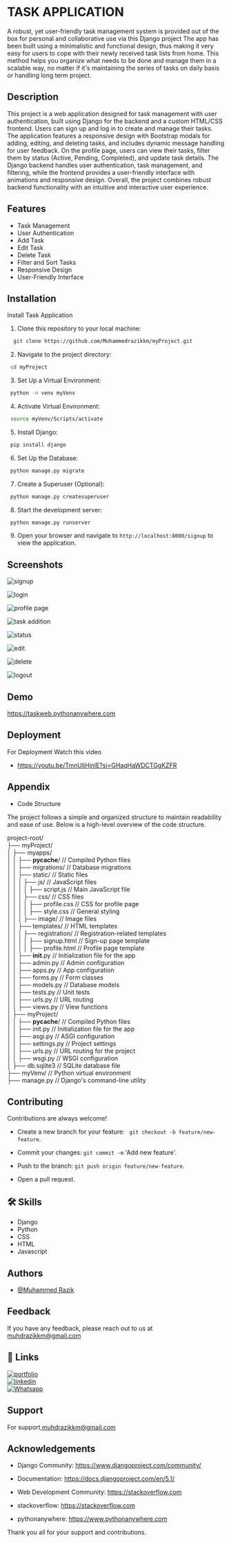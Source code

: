 
# TASK APPLICATION

A robust, yet user-friendly task management system is provided out of the box for personal and collaborative use via this Django project The app has been built using a minimalistic and functional design, thus making it very easy for users to cope with their newly received task lists from home. This method helps you organize what needs to be done and manage them in a scalable way, no matter if it's maintaining the series of tasks on daily basis or handling long term project.

## Description
This project is a web application designed for task management with user authentication, built using Django for the backend and a custom HTML/CSS frontend. Users can sign up and log in to create and manage their tasks. The application features a responsive design with Bootstrap modals for adding, editing, and deleting tasks, and includes dynamic message handling for user feedback. On the profile page, users can view their tasks, filter them by status (Active, Pending, Completed), and update task details. The Django backend handles user authentication, task management, and filtering, while the frontend provides a user-friendly interface with animations and responsive design. Overall, the project combines robust backend functionality with an intuitive and interactive user experience.

## Features
- Task Management
- User Authentication
- Add Task
- Edit Task
- Delete Task
- Filter and Sort Tasks
- Responsive Design
- User-Friendly Interface



## Installation

 Install Task Application

1. Clone this repository to your local machine:

```bash
  git clone https://github.com/Muhammedrazikkm/myProject.git
```
2. Navigate to the project directory:
 ```bash
  cd myProject
```
3. Set Up a Virtual Environment:
 ```bash
  python -m venv myVenv
```
4. Activate Virtual Environment:
 ```bash
  source myVenv/Scripts/activate
```
5. Install Django:
 ```bash
  pip install django
```
6. Set Up the Database:
 ```bash
  python manage.py migrate
```
7. Create a Superuser (Optional):
 ```bash
  python manage.py createsuperuser
```
8. Start the development server:
 ```bash
  python manage.py runserver
```
9. Open your browser and navigate to `http://localhost:8000/signup` to view the application.
   
## Screenshots
![signup](https://github.com/user-attachments/assets/81dce16a-ff56-4725-893e-6c3ff3002461)

![login](https://github.com/user-attachments/assets/2d341031-1979-4dae-8a5a-e4b976817b91)

![profile page](https://github.com/user-attachments/assets/ca554279-f64f-4966-ab74-be92814230a7)

![task addition](https://github.com/user-attachments/assets/eaaf17e2-5733-484c-9154-6282194ba07e)

![status](https://github.com/user-attachments/assets/fd7fc31f-bbe8-456f-b3d7-59d92e8e7ca0)

![edit](https://github.com/user-attachments/assets/c9b2130b-fbca-4f21-b2da-0f1ba5a1047b)

![delete](https://github.com/user-attachments/assets/73ecd1e2-2bff-4927-b1a7-ca8b490cc7ac)

![logout](https://github.com/user-attachments/assets/d3e33314-9fb8-41d3-8744-4afa728b5046)

## Demo

https://taskweb.pythonanywhere.com


## Deployment

For Deployment Watch this video
- https://youtu.be/TmnUljHjnlE?si=GHaqHaWDCTGgKZFR


## Appendix

- Code Structure

The project follows a simple and organized structure to maintain readability and ease of use. Below is a high-level overview of the code structure.

project-root/  
├── myProject/  
│   ├── myapps/  
│   │   ├── __pycache__/               // Compiled Python files   
│   │   ├── migrations/                // Database migrations  
│   │   ├── static/                    // Static files  
│   │   │   ├── js/                    // JavaScript files  
│   │   │   │   ├── script.js          // Main JavaScript file  
│   │   │   ├── css/                   // CSS files  
│   │   │   │   ├── profile.css        // CSS for profile page  
│   │   │   │   ├── style.css          // General styling    
│   │   │   ├── image/                 // Image files  
│   │   ├── templates/                 // HTML templates  
│   │   │   ├── registration/          // Registration-related templates  
│   │   │   │   ├── signup.html        // Sign-up page template  
│   │   │   │   ├── profile.html       // Profile page template  
│   │   ├── __init__.py                // Initialization file for the app  
│   │   ├── admin.py                   // Admin configuration  
│   │   ├── apps.py                    // App configuration  
│   │   ├── forms.py                   // Form classes  
│   │   ├── models.py                  // Database models  
│   │   ├── tests.py                   // Unit tests  
│   │   ├── urls.py                    // URL routing  
│   │   ├── views.py                   // View functions  
│   ├── myProject/         
│   │   ├── __pycache__/               // Compiled Python files     
│   │   ├── init.py                    // Initialization file for the app  
│   │   ├── asgi.py                    // ASGI configuration   
│   │   ├── settings.py                // Project settings  
│   │   ├── urls.py                    // URL routing for the project    
│   │   ├── wsgi.py                    // WSGI configuration  
│   ├── db.sqlite3                     // SQLite database file  
├── myVenv/                            // Python virtual environment  
├── manage.py                          // Django's command-line utility  

## Contributing

Contributions are always welcome!

- Create a new branch for your feature: ` git checkout -b feature/new-feature`.

- Commit your changes:                                    `git commit -m`  'Add new feature'.

- Push to the branch: `git push origin feature/new-feature`.

- Open a pull request.






## 🛠 Skills

- Django
- Python
- CSS
- HTML
- Javascript

## Authors

- [@Muhammed Razik](https://www.github.com/Muhammedrazikkm)


## Feedback

If you have any feedback, please reach out to us at muhdrazikkm@gmail.com


## 🔗 Links
[![portfolio](https://img.shields.io/badge/my_portfolio-000?style=for-the-badge&logo=ko-fi&logoColor=white)](https://muhammedrazikportfolio.netlify.app/)  
[![linkedin](https://img.shields.io/badge/linkedin-0A66C2?style=for-the-badge&logo=linkedin&logoColor=white)](www.linkedin.com/in/muhammed-razik-b5b266245)  
[![Whatsapp](https://img.shields.io/badge/Whatsapp-1DA1F2?style=for-the-badge&logo=whatsapp&logoColor=white)](https://wa.link/dgng9j)


## Support

For support,muhdrazikkm@gmail.com 



## Acknowledgements

 

- Django Community: https://www.djangoproject.com/community/

- Documentation: https://docs.djangoproject.com/en/5.1/

- Web Development Community: https://stackoverflow.com

- stackoverflow: https://stackoverflow.com

- pythonanywhere: https://www.pythonanywhere.com

Thank you all for your support and contributions.





